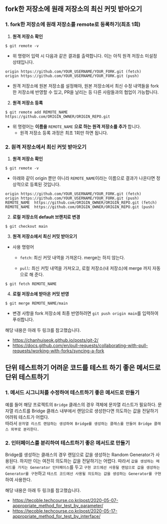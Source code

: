 ## fork한 저장소에 원래 저장소의 최신 커밋 받아오기
### 1. fork한 저장소에 원래 저장소를 remote로 등록하기(최초 1회)
1. __원격 저장소 확인__
```
$ git remote -v
```
* 위 명령어 입력 시 다음과 같은 결과를 출력합니다. 이는 아직 원격 저장소 미설정 상태입니다.
```
origin https://github.com/YOUR_USERNAME/YOUR_FORK.git (fetch)
origin https://github.com/YOUR_USERNAME/YOUR_FORK.git (push)
```
* 원격 저장소에 원본 저장소를 설정해야, 원본 저장소에서 최신 수정 내역들을 fork한 저장소에 반영할 수 있고, PR을 날리는 등 다른 사람들과의 협업이 가능합니다.

2. __원격 저장소 등록__
```
$ git remote add REMOTE_NAME https://github.com/ORIGIN_OWNER/ORIGIN_REPO.git
```
* 위 명령어는 __이름을__ `REMOTE_NAME` __으로 하는 원격 저장소를 추가__ 합니다.
  * 원격 저장소 등록 과정은 최초 1회만 하면 됩니다.
  
### 2. 원격 저장소에서 최신 커밋 받아오기
1. __원격 저장소 확인__
```
$ git remote -v
```
* 아래와 같이 origin 뿐만 아니라 `REMOTE_NAME`이라는 이름으로 결과가 나온다면 정상적으로 등록된 것입니다.
```
origin https://github.com/YOUR_USERNAME/YOUR_FORK.git (fetch)
origin https://github.com/YOUR_USERNAME/YOUR_FORK.git (push)
REMOTE_NAME  https://github.com/ORIGIN_OWNER/ORIGIN_REPO.git (fetch)
REMOTE_NAME  https://github.com/ORIGIN_OWNER/ORIGIN_REPO.git (push)
```

2. __로컬 저장소의 default 브랜치로 변경__
```
$ git checkout main
```

3. __원격 저장소에서 최신 커밋 받아오기__
* 사용 명령어
  * `fetch`: 최신 커밋 내역을 가져온다. merge는 하지 않는다.
  
  * `pull`: 최신 커밋 내역을 가져오고, 로컬 저장소(내 저장소)에 merge 까지 자동으로 해 준다.
```
$ git fetch REMOTE_NAME
```

4. __로컬 저장소에 받아온 커밋 반영__
```
$ git merge REMOTE_NAME/main
```
* 변경 사항을 fork 저장소에 최종 반영하려면 `git push origin main`를 입력하여 푸쉬합니다.

해당 내용은 아래 두 링크를 참고했습니다.
* https://chanhuiseok.github.io/posts/git-2/
* https://docs.github.com/en/pull-requests/collaborating-with-pull-requests/working-with-forks/syncing-a-fork


## 단위 테스트하기 어려운 코드를 테스트 하기 좋은 메서드로 단위 테스트하기
### 1. 메서드 시그니처를 수정하여 테스트하기 좋은 메서드로 만들기
예를 들어 해당 프로젝트의 `Bridge` 클래스의 경우 객체에 문자열 리스트가 필요하다. 문자열 리스트를 Bridge 클래스 내부에서 랜덤으로 생성한다면 의도하는 값을 전달하기 어려워 테스트가 어렵다.<br/>
따라서 `문자열 리스트 랜덤하는 생성하여 Bridge를 생성하는 클래스를 만들어 Bridge 클래스 외부로 분리한다.`

### 2. 인터페이스를 분리하여 테스트하기 좋은 메서드로 만들기
Bridge를 생성하는 클래스의 경우 랜덤으로 값을 생성하는 Random Generator가 사용된다. 하지만 이는 여전히 의도하는 값을 전달하기는 어렵다.
따라서 `값을 생성하는 메서드를 가지는 Generator 인터페이스`를 두고 `구현 코드에선 사용될 랜덤으로 값을 생성하는 Generator를 구현`하고 `테스트 코드에선 사용될 의도하는 값을 생성하는 Generator를 구현`하여 사용한다.

해당 내용은 아래 두 링크를 참고했습니다.
* https://tecoble.techcourse.co.kr/post/2020-05-07-appropriate_method_for_test_by_parameter/
* https://tecoble.techcourse.co.kr/post/2020-05-17-appropriate_method_for_test_by_interface/
